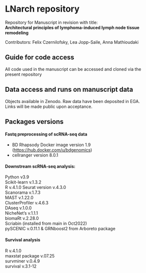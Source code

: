 # LNarch repository

Repository for Manuscript in revision with title:  
**Architectural principles of lymphoma-induced lymph node tissue remodeling**

Contributors: Felix Czernilofsky, Lea Jopp-Saile, Anna Mathioudaki

## Guide for code access
All code used in the manuscript can be accessed and cloned via the present repository  

## Data access and runs on manuscript data
Objects available in Zenodo.
Raw data have been deposited in EGA.  
Links will be made public upon acceptance.  

## Packages versions
#### Fastq preprocessing of scRNA-seq data
- BD Rhapsody Docker image version 1.9 (https://hub.docker.com/u/bdgenomics)  
- cellranger version 8.0.1  

#### Downstream scRNA-seq analysis:
Python v3.9  
Scikit-learn v.1.3.2  
R v.4.1.0
Seurat version v.4.3.0  
Scanorama v.1.7.3  
MAST v.1.22.0  
ClusterProfiler v.4.6.3  
DAseq v.1.0.0  
NicheNet’s v.1.1.1  
biomaRt v.2.28.0  
Scriabin (installed from main in Oct2022)  
pySCENIC v.0.11.1 & GRNboost2 from Arboreto package
#### Survival analysis
R v.4.1.0  
maxstat package v.07.25  
survminer v.0.4.9  
survival v.3.1-12
